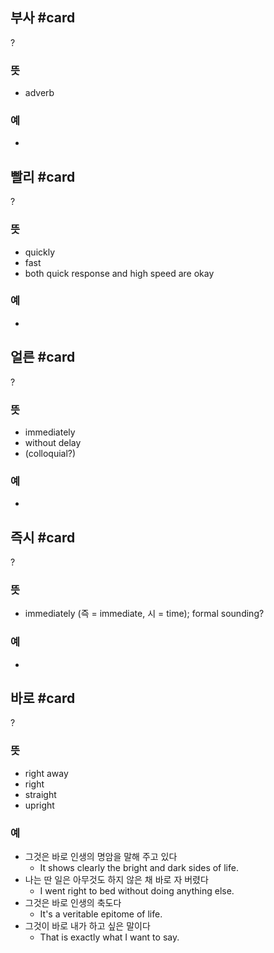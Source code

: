 ## 부사 #card
?
### 뜻
- adverb
### 예
-
<!--SR:!2024-11-30,2,210-->

## 빨리 #card
?
### 뜻
- quickly
- fast
- both quick response and high speed are okay
### 예
-
<!--SR:!2024-12-06,6,246-->

## 얼른 #card
?
### 뜻
- immediately
- without delay
- (colloquial?)
### 예
-
<!--SR:!2024-11-30,2,245-->

## 즉시 #card
?
### 뜻
- immediately (즉 = immediate, 시 = time); formal sounding?
### 예
-
<!--SR:!2024-11-30,2,246-->

## 바로 #card
?
### 뜻
- right away
- right
- straight
- upright
### 예
- 그것은 바로 인생의 명암을 말해 주고 있다
	- It shows clearly the bright and dark sides of life.
- 나는 딴 일은 아무것도 하지 않은 채 바로 자 버렸다
	- I went right to bed without doing anything else.
- 그것은 바로 인생의 축도다
	- It's a veritable epitome of life.
- 그것이 바로 내가 하고 싶은 말이다
	- That is exactly what I want to say.

